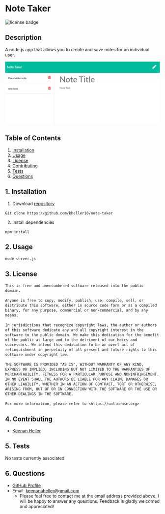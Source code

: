 
# Note Taker

![license badge](
      https://img.shields.io/badge/license-Unlicense-blue
      )


## Description

  A node.js app that allows you to create and save notes for an individual user.

  ![application screenshot](note-taker-screenshot.png)


## Table of Contents

  1. [Installation](#1-installation)
  2. [Usage](#2-usage)
  3. [License](#3-license)
  4. [Contributing](#4-contributing)
  5. [Tests](#5-tests)
  6. [Questions](#6-questions)


## 1. Installation

  1. Download [repository](https://github.com/kheller18/note-taker)

	Git clone https://github.com/kheller18/note-taker
  2. Install dependencies

	npm install


## 2. Usage

	node server.js
  

## 3. License

	This is free and unencumbered software released into the public domain.

    Anyone is free to copy, modify, publish, use, compile, sell, or
    distribute this software, either in source code form or as a compiled
    binary, for any purpose, commercial or non-commercial, and by any
    means.

    In jurisdictions that recognize copyright laws, the author or authors
    of this software dedicate any and all copyright interest in the
    software to the public domain. We make this dedication for the benefit
    of the public at large and to the detriment of our heirs and
    successors. We intend this dedication to be an overt act of
    relinquishment in perpetuity of all present and future rights to this
    software under copyright law.

    THE SOFTWARE IS PROVIDED "AS IS", WITHOUT WARRANTY OF ANY KIND,
    EXPRESS OR IMPLIED, INCLUDING BUT NOT LIMITED TO THE WARRANTIES OF
    MERCHANTABILITY, FITNESS FOR A PARTICULAR PURPOSE AND NONINFRINGEMENT.
    IN NO EVENT SHALL THE AUTHORS BE LIABLE FOR ANY CLAIM, DAMAGES OR
    OTHER LIABILITY, WHETHER IN AN ACTION OF CONTRACT, TORT OR OTHERWISE,
    ARISING FROM, OUT OF OR IN CONNECTION WITH THE SOFTWARE OR THE USE OR
    OTHER DEALINGS IN THE SOFTWARE.

    For more information, please refer to <https://unlicense.org>


## 4. Contributing

  + [Keenan Heller](https://github.com/kheller18)


## 5. Tests

  No tests currently associated


## 6. Questions

  + [GitHub Profile](https://github.com/kheller18)
  + Email: keenanaheller@gmail.com  
    + Please feel free to contact me at the email address provided above.  I will be happy to answer any questions.  Feedback is gladly welcomed and appreciated!